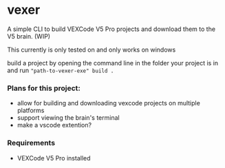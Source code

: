 # vexer
A simple CLI to build VEXCode V5 Pro projects and download them to the V5 brain. (WIP)

This currently is only tested on and only works on windows

build a project by opening the command line in the folder your project is in and run `"path-to-vexer-exe" build .`

### Plans for this project:
* allow for building and downloading vexcode projects on multiple platforms
* support viewing the brain's terminal
* make a vscode extention?


### Requirements
* VEXCode V5 Pro installed

